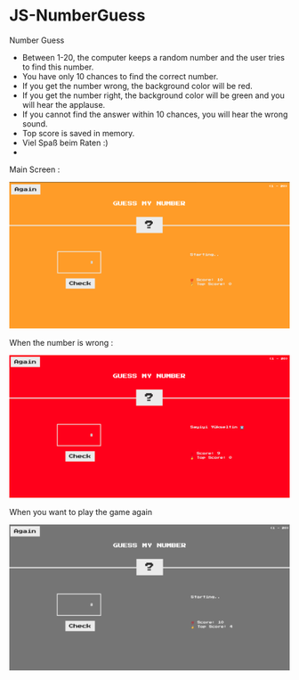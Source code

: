 # JS-NumberGuess
Number Guess 
 * Between 1-20, the computer keeps a random number and the user tries to find this number.
 * You have only 10 chances to find the correct number.
 * If you get the number wrong, the background color will be red.
 * If you get the number right, the background color will be green and you will hear the applause.
 * If you cannot find the answer within 10 chances, you will hear the wrong sound.
 * Top score is saved in memory.
 * Viel Spaß beim Raten :)
 * 
Main Screen :

![main](./img/homepage.png)


When the number is wrong :

![redScreen](./img/redScreen.png)


When you want to play the game again

![greenScreen](./img/againScreen.png)
